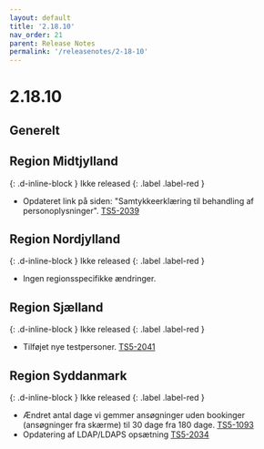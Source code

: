 ```yaml
---
layout: default
title: '2.18.10'
nav_order: 21
parent: Release Notes
permalink: '/releasenotes/2-18-10'
---
```


# 2.18.10

## Generelt

## Region Midtjylland
{: .d-inline-block }
Ikke released
{: .label .label-red }
- Opdateret link på siden: "Samtykkeerklæring til behandling af personoplysninger". [TS5-2039](https://sd.trifork.com/browse/TS5-2039)
  
## Region Nordjylland
{: .d-inline-block }
Ikke released
{: .label .label-red }
- Ingen regionsspecifikke ændringer.

## Region Sjælland
{: .d-inline-block }
Ikke released
{: .label .label-red }
- Tilføjet nye testpersoner. [TS5-2041](https://sd.trifork.com/browse/TS5-2041)
  
## Region Syddanmark
{: .d-inline-block }
Ikke released
{: .label .label-red }
- Ændret antal dage vi gemmer ansøgninger uden bookinger (ansøgninger fra skærme) til 30 dage fra 180 dage. [TS5-1093](https://jira.trifork.com/browse/TU-1093)
- Opdatering af LDAP/LDAPS opsætning [TS5-2034](https://sd.trifork.com/projects/TS5/queues/custom/95/TS5-2034)
